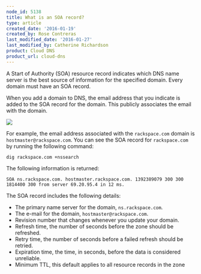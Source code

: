 ```yaml
---
node_id: 5138
title: What is an SOA record?
type: article
created_date: '2016-01-19'
created_by: Rose Contreras
last_modified_date: '2016-01-27'
last_modified_by: Catherine Richardson
product: Cloud DNS
product_url: cloud-dns
---
```


A Start of Authority (SOA) resource record indicates which DNS name
server is the best source of information for the specified domain. Every
domain must have an SOA record.

When you add a domain to DNS, the email address that you indicate is
added to the SOA record for the domain. This publicly associates the
email with the domain.

![](http://5637f99e22e42b3a3b0a-e2386ae7b063b70b5535752a5fd32819.r21.cf5.rackcdn.com/NewDNSPopOver.png)

For example, the email address associated with the `rackspace.com`
domain is `hostmaster@rackspace.com`. You can see the SOA record for
`rackspace.com` by running the following command:

    dig rackspace.com +nssearch

The following information is returned:

    SOA ns.rackspace.com. hostmaster.rackspace.com. 1392389079 300 300 1814400 300 from server 69.20.95.4 in 12 ms.

The SOA record includes the following details:

-   The primary name server for the domain, `ns.rackspace.com`.
-   The e-mail for the domain, `hostmaster@rackspace.com`.
-   Revision number that changes whenever you update your domain.
-   Refresh time, the number of seconds before the zone should
    be refreshed.
-   Retry time, the number of seconds before a failed refresh should
    be retried.
-   Expiration time, the time, in seconds, before the data is
    considered unreliable.
-   Minimum TTL, this default applies to all resource records in the
    zone
